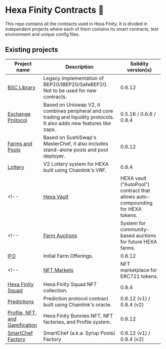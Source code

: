 # Hexa Finity Contracts 🥞

This repo contains all the contracts used in Hexa Finity. It is divided in independent projects where each of them contains its smart contracts, test environment and unique config files.

## Existing projects

| Project name                                                          | Description                                                                                                                | Solidity version(s)      |
| --------------------------------------------------------------------- | -------------------------------------------------------------------------------------------------------------------------- | ------------------------ |
| [BSC Library](./projects/bsc-library)                                 | Legacy implementation of BEP20/IBEP20/SafeBEP20. Not to be used for new contracts.                                         | 0.6.12                   |
| [Exchange Protocol](./projects/exchange-protocol)                     | Based on Uniswap V2, it combines peripheral and core trading and liquidity protocols. It also adds new features like zaps. | 0.5.16 / 0.6.6 / 0.8.4   |
| [Farms and Pools](./projects/farms-pools)                             | Based on SushiSwap's MasterChef, it also includes stand-alone pools and pool deployer.                                     | 0.6.12                   |
| [Lottery](./projects/lottery)                                         | V2 Lottery system for HEXA built using Chainlink's VRF.                                                                    | 0.8.4                    |
<!-- | [Hexa Vault](./projects/hexa-vault)                                   | HEXA vault ("AutoPool") contract that allows auto-compounding for HEXA tokens.                                             | 0.6.12                   | -->
<!-- | [Farm Auctions](./projects/farm-auctions)                             | System for community-based auctions for future HEXA farms.                                                                 | 0.8.4                    |
| [IFO](./projects/ifo)                                                 | Initial Farm Offerings.                                                                                                    | 0.6.12                   | -->
<!-- | [NFT Markets](./projects/nft-markets)                                 | NFT marketplace for ERC721 tokens.                                                                                         | 0.8.4                    |
| [Hexa Finity Squad](./projects/hexa-finity-squad)                     | Hexa Finity Squad NFT collection.                                                                                          | 0.8.4                    |
| [Predictions](./projects/predictions)                                 | Prediction protocol contract built using Chainlink's oracle.                                                               | 0.6.12 (v1) / 0.8.4 (v2) |
| [Profile, NFT, and Gamification](./projects/profile-nft-gamification) | Hexa Finity Bunnies NFT, NFT factories, and Profile system.                                                                | 0.6.12                   |
| [SmartChef Factory](./projects/smartchef)                             | SmartChef (a.k.a. Syrup Pools) Factory                                                                                     | 0.6.12 (v1) / 0.8.4 (v2) | -->

<!-- ## Create a new project

1 - Create a new folder inside `projects` <br/>
2 - Run `yarn init`

Commands inside the root `package.json` starting with `lerna` will run the corresponding command in each subproject. -->

